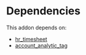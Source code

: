 # Dependencies

This addon depends on:

- [hr_timesheet](https://github.com/bringout/oca-ocb-hr/tree/f98b49b539eee9e50a57b2cbab9546577b4c3681/odoo-bringout-oca-ocb-hr_timesheet)
- [account_analytic_tag](https://github.com/bringout/oca-financial)
